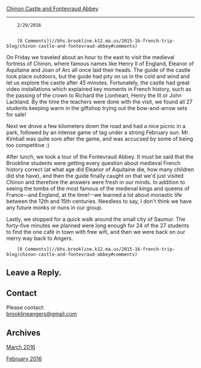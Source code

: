 [Chinon Castle and Fontevraud Abbey](//bhs.brookline.k12.ma.us/2015-16-french-trip-blog/chinon-castle-and-fontevraud-abbey)﻿

			
---------------------------------------------------------------------------------------------------------------------------------

		2/29/2016
	

		[0 Comments](//bhs.brookline.k12.ma.us/2015-16-french-trip-blog/chinon-castle-and-fontevraud-abbey#comments)
	

On Friday we traveled about an hour to the east to visit the medieval fortress of Chinon, where famous names like Henry II of England, Eleanor of Aquitaine and Joan of Arc all once laid their heads. The guide of the castle took place outdoors, but the guide had pity on us in the cold and wind and let us explore the castle after 45 minutes. Fortunately, the castle had great video installations which explained key moments in French history, such as the passing of the crown to Richard the Lionheart, Henry the III or John Lackland. By the time the teachers were done with the visit, we found all 27 students keeping warm in the giftshop trying out the bow-and-arrow sets for sale!  
  
Next we drove a few kilometers down the road and had a nice picnic in a park, followed by an intense game of tag under a strong February sun. Mr. Kimball was quite sore after the game, and was accucsed by some of being too competitive :)  
  
After lunch, we took a tour of the Fontevraud Abbey. It must be said that the Brookline students were getting every question about medieval French history correct (at what age did Eleanor of Aquitaine die, how many children did she have), and then the guide finally caught on that we'd just visited Chinon and therefore the answers were fresh in our minds. In addition to seeing the tombs of the most famous of the medieval kings and queens of France--and England, at the time!--we learned a lot about monastic life between the 12th and 15th centuries. Needless to say, I don't think we have any future monks or nuns in our group.   
  
Lastly, we stopped for a quick walk around the small city of Saumur. The forty-five minutes we planned were long enough for 24 of the 27 students to find the one café in town with free wifi, and then we were back on our merry way back to Angers.   

		[0 Comments](//bhs.brookline.k12.ma.us/2015-16-french-trip-blog/chinon-castle-and-fontevraud-abbey#comments)
	

  
  
  

Leave a Reply.
--------------

Contact
-------

Please contact:   
​brooklineangers@gmail.com

Archives
--------

[March 2016](/2015-16-french-trip-blog/archives/03-2016)
		  
[February 2016](/2015-16-french-trip-blog/archives/02-2016)